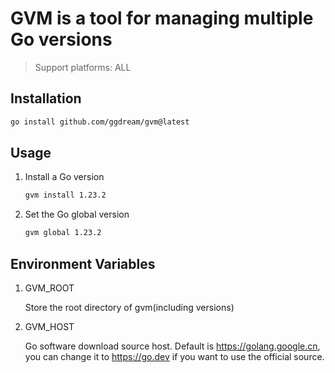 # GVM is a tool for managing multiple Go versions

> Support platforms: ALL

## Installation

```bash
go install github.com/ggdream/gvm@latest
```

## Usage

1. Install a Go version

   ```bash
   gvm install 1.23.2
   ```

2. Set the Go global version

   ```bash
   gvm global 1.23.2
   ```

## Environment Variables

1. GVM_ROOT

   Store the root directory of gvm(including versions)

2. GVM_HOST

   Go software download source host. Default is <https://golang.google.cn>, you can change it to <https://go.dev> if you want to use the official source.
